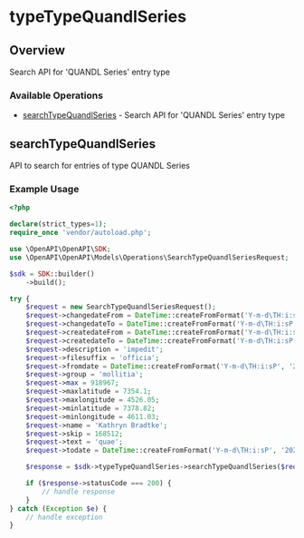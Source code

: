 # typeTypeQuandlSeries

## Overview

Search API for 'QUANDL Series' entry type

### Available Operations

* [searchTypeQuandlSeries](#searchtypequandlseries) - Search API for 'QUANDL Series' entry type

## searchTypeQuandlSeries

API to search for entries of type QUANDL Series

### Example Usage

```php
<?php

declare(strict_types=1);
require_once 'vendor/autoload.php';

use \OpenAPI\OpenAPI\SDK;
use \OpenAPI\OpenAPI\Models\Operations\SearchTypeQuandlSeriesRequest;

$sdk = SDK::builder()
    ->build();

try {
    $request = new SearchTypeQuandlSeriesRequest();
    $request->changedateFrom = DateTime::createFromFormat('Y-m-d\TH:i:sP', '2022-06-05T22:27:28.341Z');
    $request->changedateTo = DateTime::createFromFormat('Y-m-d\TH:i:sP', '2022-06-22T03:39:05.204Z');
    $request->createdateFrom = DateTime::createFromFormat('Y-m-d\TH:i:sP', '2022-12-24T20:43:14.437Z');
    $request->createdateTo = DateTime::createFromFormat('Y-m-d\TH:i:sP', '2021-06-29T17:11:28.894Z');
    $request->description = 'impedit';
    $request->filesuffix = 'officia';
    $request->fromdate = DateTime::createFromFormat('Y-m-d\TH:i:sP', '2022-07-19T09:06:20.044Z');
    $request->group = 'mollitia';
    $request->max = 918967;
    $request->maxlatitude = 7354.1;
    $request->maxlongitude = 4526.05;
    $request->minlatitude = 7378.82;
    $request->minlongitude = 4611.03;
    $request->name = 'Kathryn Bradtke';
    $request->skip = 168512;
    $request->text = 'quae';
    $request->todate = DateTime::createFromFormat('Y-m-d\TH:i:sP', '2022-08-14T05:00:36.286Z');

    $response = $sdk->typeTypeQuandlSeries->searchTypeQuandlSeries($request);

    if ($response->statusCode === 200) {
        // handle response
    }
} catch (Exception $e) {
    // handle exception
}
```
